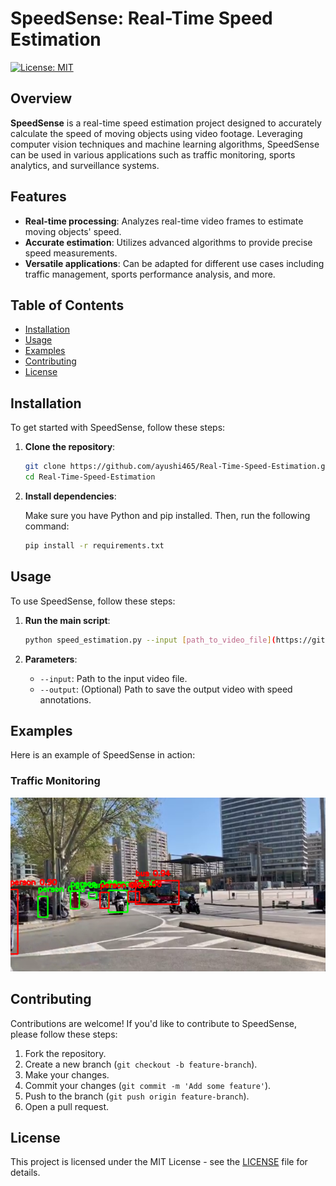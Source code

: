 # SpeedSense: Real-Time Speed Estimation

[![License: MIT](https://img.shields.io/badge/License-MIT-yellow.svg)](https://opensource.org/licenses/MIT)

## Overview

**SpeedSense** is a real-time speed estimation project designed to accurately calculate the speed of moving objects using video footage. Leveraging computer vision techniques and machine learning algorithms, SpeedSense can be used in various applications such as traffic monitoring, sports analytics, and surveillance systems.

## Features

- **Real-time processing**: Analyzes real-time video frames to estimate moving objects' speed.
- **Accurate estimation**: Utilizes advanced algorithms to provide precise speed measurements.
- **Versatile applications**: Can be adapted for different use cases including traffic management, sports performance analysis, and more.

## Table of Contents

- [Installation](#installation)
- [Usage](#usage)
- [Examples](#examples)
- [Contributing](#contributing)
- [License](#license)

## Installation

To get started with SpeedSense, follow these steps:

1. **Clone the repository**:

    ```bash
    git clone https://github.com/ayushi465/Real-Time-Speed-Estimation.git
    cd Real-Time-Speed-Estimation
    ```

2. **Install dependencies**:

    Make sure you have Python and pip installed. Then, run the following command:

    ```bash
    pip install -r requirements.txt
    ```

## Usage

To use SpeedSense, follow these steps:

1. **Run the main script**:

    ```bash
    python speed_estimation.py --input [path_to_video_file](https://github.com/ayushi465/Real-Time-Speed-Estimation/blob/main/road_traffic.mp4)
    ```

2. **Parameters**:

    - `--input`: Path to the input video file.
    - `--output`: (Optional) Path to save the output video with speed annotations.

## Examples

Here is an example of SpeedSense in action:

### Traffic Monitoring

![Traffic Monitoring](https://github.com/ayushi465/Real-Time-Speed-Estimation/blob/main/identification_traffic.png)


## Contributing

Contributions are welcome! If you'd like to contribute to SpeedSense, please follow these steps:

1. Fork the repository.
2. Create a new branch (`git checkout -b feature-branch`).
3. Make your changes.
4. Commit your changes (`git commit -m 'Add some feature'`).
5. Push to the branch (`git push origin feature-branch`).
6. Open a pull request.

## License

This project is licensed under the MIT License - see the [LICENSE](LICENSE) file for details.
